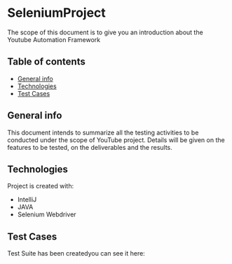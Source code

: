 # SeleniumProject
The scope of this document is to give you an introduction about the Youtube Automation Framework

## Table of contents
* [General info](#general-info)
* [Technologies](#technologies)
* [Test Cases](#test-cases)

## General info
This document intends to summarize all the testing activities to be conducted under the scope of YouTube project.
 Details will be given on the features to be tested, on the deliverables and the results.
	
## Technologies
Project is created with:
* IntelliJ
* JAVA
* Selenium Webdriver
	
## Test Cases
Test Suite has been createdyou can see it here:

```

```
